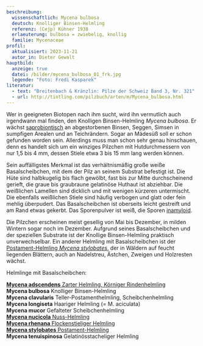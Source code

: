 ```yaml
---
beschreibung:
  wissenschaftlich: Mycena bulbosa
  deutsch: Knolliger Binsen-Helmling
  referenz: (Cejp) Kühner 1938
  erlaeuterung: bulbosa = zwiebelig, knollig
  familie: Mycenaceae
profil:
  aktualisiert: 2023-11-21
  autor_in: Dieter Gewalt
hauptbild:
  anzeige: true
  datei: /bilder/mycena_bulbosa_01_frk.jpg
  legende: "Foto: Fredi Kasparek"
literatur:
  - text: "Breitenbach & Kränzlin: Pilze der Schweiz Band 3, Nr. 321"
  - url: http://tintling.com/pilzbuch/arten/m/Mycena_bulbosa.html
---
```

Wer in geeigneten Biotopen nach ihm sucht, wird ihn vermutlich auch irgendwann mal finden, den Knolligen Binsen-Helmling *Mycena bulbosa*. Er wächst [saprobiontisch](saprobiontisch "Glossar") an abgestorbenen Binsen, Seggen, Simsen in sumpfigen Arealen und an Teichrändern. Sogar an Mädesüß soll er schon gefunden worden sein. Allerdings muss man schon sehr genau hinschauen, denn es handelt sich um ein winziges Pilzchen mit Hutdurchmessern von nur 1,5 bis 4 mm, dessen Stiele etwa 3 bis 15 mm lang werden können.

Sein auffälligstes Merkmal ist das verhältnismäßig große weiße Basalscheibchen, mit dem der Pilz an seinem Substrat befestigt ist. Die Hüte sind halbkugelig bis flach gewölbt, fast bis zur Mitte durchscheinend gerieft, die graue bis graubraune gelatinöse Huthaut ist abziehbar. Die weißlichen Lamellen sind dicklich und mit wenigen kürzeren untermischt. Die ebenfalls weißlichen Stiele sind häufig verbogen und glatt oder fein mehlig überpudert. Das Basalscheibchen ist oberseits leicht gestreift und am Rand etwas gekerbt. Das Sporenpulver ist weiß, die Sporen [inamyloid](inamyloid "Glossar").

Die Pilzchen erscheinen meist gesellig von Mai bis Dezember, in milden Wintern sogar noch im Dezember. Aufgrund seines Basalscheibchen und  der speziellen Substrate ist der Knollige Binsen-Helmling praktisch unverwechselbar. Ein anderer Helmling mit Basalscheibchen ist der [Postament-Helmling *Mycena stylobates*](/pilze/mycena-stylobates-postament-helmling), der in Wäldern auf feucht liegenden Blättern, auch an Nadelstreu, Ästchen, Zweigen und Holzresten wächst.

Helmlinge mit Basalscheibchen:

[**Mycena adscendens** Zarter Helmling, Körniger Rindenhelmling](/pilze/mycena-adscendens-zarter-helmling-körniger-rindenhelmling)\
**Mycena bulbosa** Knolliger Binsen-Helmling\
**Mycena clavularis** Teller-Postamenthelmling, Scheibchenhelmling\
**Mycena longiseta** Haariger Helmling (= M. aciculata)\
**Mycena mucor** Gefalteter Scheibchenhelmling\
[**Mycena nucicola** Nuss-Helmling](/pilze/mycena-nucicola-nuss-helmling)\
[**Mycena rhenana** Flockenstieliger Helmling](/pilze/mycena-rhenana-flockenstieliger-helmling)\
[**Mycena stylobates** Postament-Helmling](/pilze/mycena-stylobates-postament-helmling)\
**Mycena tenuispinosa** Gelatinösstacheliger Helmling